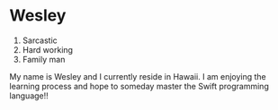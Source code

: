 <h1> Wesley </H1>

1. Sarcastic
2. Hard working
3. Family man

My name is Wesley and I currently reside in Hawaii. I am enjoying the learning process and hope to someday master the Swift programming language!!
